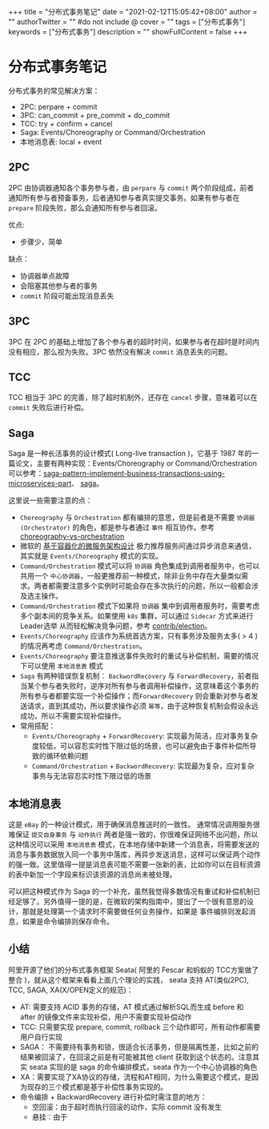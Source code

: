 +++
title = "分布式事务笔记"
date = "2021-02-12T15:05:42+08:00"
author = ""
authorTwitter = "" #do not include @
cover = ""
tags = ["分布式事务"]
keywords = ["分布式事务"]
description = ""
showFullContent = false
+++

# 分布式事务笔记

分布式事务的常见解决方案：
- 2PC: perpare + commit
- 3PC: can_commit + pre_commit + do_commit
- TCC: try + confirm + cancel
- Saga: Events/Choreography or Command/Orchestration
- 本地消息表: local + event

## 2PC

2PC 由协调器通知各个事务参与者，由 `perpare` 与 `commit` 两个阶段组成，前者通知所有参与者预备事务，后者通知参与者真实提交事务。如果有参与者在 `prepare` 阶段失败，那么会通知所有参与者回滚。

优点:
- 步骤少，简单

缺点：
- 协调器单点故障
- 会阻塞其他参与者的事务
- `commit` 阶段可能出现消息丢失

## 3PC
3PC 在 2PC 的基础上增加了各个参与者的超时时间，如果参与者在超时是时间内没有相应，那么视为失败。3PC 依然没有解决 `commit` 消息丢失的问题。

## TCC
TCC 相当于 3PC 的完善，除了超时机制外，还存在 `cancel` 步骤，意味着可以在 `commit` 失败后进行补偿。

## Saga
Saga 是一种长活事务的设计模式( Long-live transaction )，它基于 1987 年的一篇论文，主要有两种实现：Events/Choreography or Command/Orchestration
可以参考：[saga-pattern-implement-business-transactions-using-microservices-part](https://blog.couchbase.com/saga-pattern-implement-business-transactions-using-microservices-part/)、
[saga](https://docs.microsoft.com/en-us/azure/architecture/reference-architectures/saga/saga)。

这里说一些需要注意的点：
- `Choreography` 与 `Orchestration` 都有编排的意思，但是前者是不需要 `协调器(Orchestrator)` 的角色，都是参与者通过 `事件` 相互协作。参考 [choreography-vs-orchestration](https://medium.com/ingeniouslysimple/choreography-vs-orchestration-a6f21cfaccae)
- 微软的 [基于容器化的微服务架构设计](https://docs.microsoft.com/zh-cn/dotnet/architecture/microservices/architect-microservice-container-applications/asynchronous-message-based-communication) 极力推荐服务间通过异步消息来通信，其实就是 `Events/Choreography` 模式的实现。
- `Command/Orchestration` 模式可以将 `协调器` 角色集成到调用者服务中，也可以共用一个 `中心协调器`，一般更推荐前一种模式，除非业务中存在大量类似需求。两者都需要注意多个实例时可能会存在多次执行的问题，所以一般都会涉及选主操作。
- `Command/Orchestration` 模式下如果将 `协调器` 集中到调用者服务时，需要考虑多个副本间的竞争关系。如果使用 `k8s` 集群，可以通过 `Sidecar` 方式来进行 Leader选举 从而轻松解决竞争问题，参考 [contrib/election](https://github.com/kubernetes-retired/contrib/tree/master/election)。
- `Events/Choreography` 应该作为系统首选方案，只有事务涉及服务太多( > 4 )的情况再考虑 `Command/Orchestration`。
- `Events/Choreography` 要注意推送事件失败时的重试与补偿机制，需要的情况下可以使用 `本地消息表` 模式
- `Saga` 有两种错误恢复机制： `BackwordRecovery` 与 `ForwardRecovery`，前者指当某个参与者失败时，逆序对所有参与者调用补偿操作，这意味着这个事务的所有参与者都要实现一个补偿操作；而`ForwardRecovery` 则会重新对参与者发送请求，直到其成功，所以要求操作必须 `幂等`，由于这种恢复机制会假设永远成功，所以不需要实现补偿操作。
- 常用搭配：
  + `Events/Choreography` + `ForwardRecovery`: 实现最为简洁，应对事务复杂度较低，可以容忍实时性下限过低的场景，也可以避免由于事件补偿所导致的循环依赖问题
  + `Command/Orchestration` + `BackwordRecovery`: 实现最为复杂，应对复杂事务与无法容忍实时性下限过低的场景

## 本地消息表
这是 `eBay` 的一种设计模式，用于确保消息推送时的一致性。
通常情况调用服务很难保证 `提交自身事务` 与 `动作执行` 两者是强一致的，你很难保证网络不出问题，所以这种情况可以采用 `本地消息表` 模式，在本地存储中新建一个消息表，将需要发送的消息与事务数据放入同一个事务中落库，再异步发送消息，这样可以保证两个动作的强一致。这里值得一提是消息表可能不需要一张新的表，比如你可以在目标资源的表中新加一个字段来标识该资源的消息尚未被处理。

可以把这种模式作为 Saga 的一个补充，虽然我觉得多数情况有重试和补偿机制已经足够了。另外值得一提的是，在微软的架构指南中，提出了一个很有意思的设计，那就是处理第一个请求时不需要做任何业务操作，如果是 事件编排则发起消息，如果是命令编排则保存命令。

## 小结
阿里开源了他们的分布式事务框架 Seata( 阿里的 Fescar 和蚂蚁的 TCC方案做了整合 )，就从这个框架来看看上面几个理论的实践， seata 支持 AT(类似2PC), TCC, SAGA, XA(X/OPEN定义的规范)：
- AT: 需要支持 ACID 事务的存储，AT 模式通过解析SQL而生成 before 和 after 的镜像文件来实现补偿，用户不需要实现补偿动作
- TCC: 只需要实现 prepare, commit, rollback 三个动作即可，所有动作都需要用户自行实现
- SAGA： 不需要持有事务和锁，很适合长活事务，但是隔离性差，比如之前的结果被回滚了，在回滚之前是有可能被其他 client 获取到这个状态的。注意其实 seata 实现的是 saga 的命令编排模式，seata 作为一个中心协调器的角色
- XA：需要实现了XA协议的存储，流程和AT相同，为什么需要这个模式，是因为现存的三个模式都是基于补偿性事务实现的。
- 命令编排 + BackwardRecovery 进行补偿时需注意的地方：
  + 空回滚：由于超时而执行回滚的动作，实际 commit 没有发生
  + 悬挂：由于